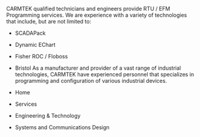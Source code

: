 
CARMTEK qualified technicians and engineers provide RTU / EFM Programming services. We are experience with a variety of technologies that include, but are not limited to:

  * SCADAPack
  * Dynamic EChart
  * Fisher ROC / Floboss
  * Bristol
As a manufacturer and provider of a vast range of industrial technologies, CARMTEK have experienced personnel that specializes in programming and configuration of various industrial devices.

  * Home
  * Services
  * Engineering & Technology
  * Systems and Communications Design